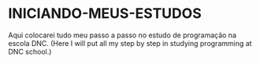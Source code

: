 # INICIANDO-MEUS-ESTUDOS
Aqui colocarei tudo meu passo a passo no estudo de programação na escola DNC. (Here I will put all my step by step in studying programming at DNC ​​school.)

